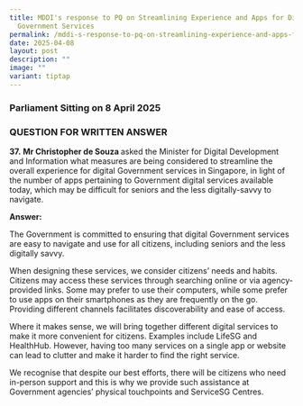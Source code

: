 ```yaml
---
title: MDDI's response to PQ on Streamlining Experience and Apps for Digital
  Government Services
permalink: /mddi-s-response-to-pq-on-streamlining-experience-and-apps-for-digital-government-services/
date: 2025-04-08
layout: post
description: ""
image: ""
variant: tiptap
---
```

<h3>Parliament Sitting on 8 April 2025</h3>
<h3>QUESTION FOR WRITTEN ANSWER</h3>
<p><strong>37.</strong>  <strong>Mr Christopher de Souza </strong>asked the
Minister for Digital Development and Information what measures are being
considered to streamline the overall experience for digital Government
services in Singapore, in light of the number of apps pertaining to Government
digital services available today, which may be difficult for seniors and
the less digitally-savvy to navigate.</p>
<p><strong>Answer:</strong>
</p>
<p>The Government is committed to ensuring that digital Government services
are easy to navigate and use for all citizens, including seniors and the
less digitally savvy.</p>
<p>When designing these services, we consider citizens’ needs and habits.
Citizens may access these services through searching online or via agency-provided
links. Some may prefer to use their computers, while some prefer to use
apps on their smartphones as they are frequently on the go. Providing different
channels facilitates discoverability and ease of access.</p>
<p>Where it makes sense, we will bring together different digital services
to make it more convenient for citizens. Examples include LifeSG and HealthHub.
However, having too many services on a single app or website can lead to
clutter and make it harder to find the right service.</p>
<p>We recognise that despite our best efforts, there will be citizens who
need in-person support and this is why we provide such assistance at Government
agencies’ physical touchpoints and ServiceSG Centres.</p>